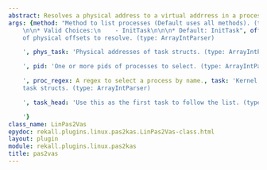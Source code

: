 ```yaml
---
abstract: Resolves a physical address to a virtual addrress in a process.
args: {method: "Method to list processes (Default uses all methods). (type: ChoiceArray)\n\
    \n\n* Valid Choices:\n    - InitTask\n\n\n* Default: InitTask", offsets: 'A list
    of physical offsets to resolve. (type: ArrayIntParser)

    ', phys_task: 'Physical addresses of task structs. (type: ArrayIntParser)

    ', pid: 'One or more pids of processes to select. (type: ArrayIntParser)

    ', proc_regex: A regex to select a process by name., task: 'Kernel addresses of
    task structs. (type: ArrayIntParser)

    ', task_head: 'Use this as the first task to follow the list. (type: IntParser)

    '}
class_name: LinPas2Vas
epydoc: rekall.plugins.linux.pas2kas.LinPas2Vas-class.html
layout: plugin
module: rekall.plugins.linux.pas2kas
title: pas2vas
---
```

